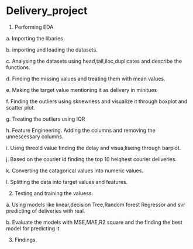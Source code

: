 # Delivery_project


1) Performing EDA
  

a. Importing the libaries

b. importing and loading the datasets.

c. Analysing the datasets using head,tail,iloc,duplicates and describe the functions.

d. Finding the missing values and treating them with mean values.

e. Making the target value mentioning it as delivery in minitues

f. Finding the outliers using sknewness and visualize it through boxplot and scatter plot.

g. Treating the outliers using IQR 

h. Feature Engineering. Adding the columns and removing the 
   unnescessary columns.

i. Using threold value finding the delay and visua;liseing through barplot.

j. Based on the courier id finding the top 10 heighest courier deliveries.

k. Converting the catagorical values into numeric values.

l. Splitting the data into target values and features.

2. Testing and training the valuess.

a. Using models like linear,decision Tree,Random forest Regressor and svr predicting of deliveries with real.

b. Evaluate the models with MSE,MAE,R2 square and the finding the best model for predicting it.

3. Findings.










